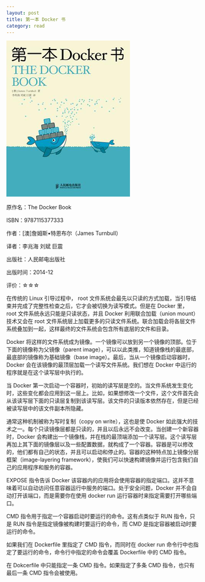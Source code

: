 ```yaml
---
layout: post
title: 第一本 Docker 书
category: read
---
```

<img class="cover" src="/images/2015/9787115377333.jpg" />

原作名：The Docker Book

ISBN：9787115377333

作者：[澳]詹姆斯•特恩布尔（James Turnbull） 

译者：李兆海 刘斌 巨震   

出版社：人民邮电出版社

出版时间：2014-12

评价：☆☆☆

在传统的 Linux 引导过程中， root 文件系统会最先以只读的方式加载，当引导结束并完成了完整性检查之后，它才会被切换为读写模式。但是在 Docker 里， root 文件系统永远只能是只读状态，并且 Docker 利用联合加载（union mount）技术又会在 root 文件系统层上加载更多的只读文件系统。联合加载会将各层文件系统叠加到一起，这样最终的文件系统会包含所有底层的文件和目录。

Docker 将这样的文件系统成为镜像。一个镜像可以放到另一个镜像的顶部。位于下面的镜像称为父镜像（parent image），可以以此类推，知道镜像栈的最底部，最底部的镜像称为基础镜像（base image）。最后，当从一个镜像启动容器时， Docker 会在该镜像的最顶层加载一个读写文件系统。我们想在 Docker 中运行的程序就是在这个读写层中执行的。

当 Docker 第一次启动一个容器时，初始的读写层是空的。当文件系统发生变化时，这些变化都会应用到这一层上。比如，如果想修改一个文件，这个文件首先会从该读写层下面的只读层复制到该读写层。该文件的只读版本依然存在，但是已经被读写层中的该文件副本所隐藏。

通常这种机制被称为写时复制（copy on write），这也是使 Docker 如此强大的技术之一。每个只读镜像层都是只读的，并且以后永远不会改变。当创建一个新容器时，Docker 会构建出一个镜像栈，并在栈的最顶端添加一个读写层。这个读写层再加上其下面的镜像层以及一些配置数据，就构成了一个容器。容器是可以修改的，他们都有自己的状态，并且可以启动和停止的。容器的这种特点加上镜像分层框架（image-layering framework），使我们可以快速构建镜像并运行包含我们自己的应用程序和服务的容器。


EXPOSE 指令告诉 Docker 该容器内的应用将会使用容器的指定端口。这并不意味着可以自动访问任意容器运行中服务的端口。处于安全问题，Docker 并不会自动打开该端口，而是需要你在使用 docker run 运行容器时来指定需要打开哪些端口。


CMD 指令用于指定一个容器启动时要运行的命令。这有点类似于 RUN 指令，只是 RUN 指令是指定镜像被构建时要运行的命令，而 CMD 是指定容器被启动时要运行的命令。

如果我们在 Dockerfile 里指定了 CMD 指令，而同时在 docker run 命令行中也指定了要运行的命令，命令行中指定的命令会覆盖 Dockerfile 中的 CMD 指令。

在 Dokcerfile 中只能指定一条 CMD 指令。如果指定了多条 CMD 指令，也只有最后一条 CMD 指令会被使用。